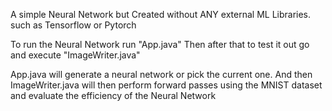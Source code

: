 A simple Neural Network but Created without ANY external ML Libraries. such as Tensorflow or Pytorch

To run the Neural Network run "App.java"
Then after that to test it out go and execute "ImageWriter.java"

App.java will generate a neural network or pick the current one.
And then ImageWriter.java will then perform forward passes using the MNIST dataset and evaluate the efficiency of the Neural Network

